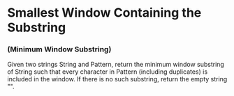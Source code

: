 # Smallest Window Containing the Substring

### (Minimum Window Substring)

Given two strings String and Pattern, return the minimum window substring of String such that every 
character in Pattern (including duplicates) is included in the window. If there is no such substring, return the empty string "".
